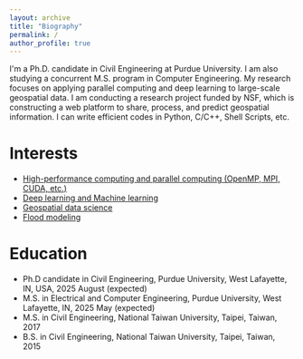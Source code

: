 ```yaml
---
layout: archive
title: "Biography"
permalink: /
author_profile: true
---
```


I'm a Ph.D. candidate in Civil Engineering at Purdue University. I am also studying a concurrent M.S. program in Computer Engineering. My research focuses on applying parallel computing and deep learning to large-scale geospatial data. I am conducting a research project funded by NSF, which is constructing a web platform to share, process, and predict geospatial information. I can write efficient codes in Python, C/C++, Shell Scripts, etc.

Interests
======
* [High-performance computing and parallel computing (OpenMP, MPI, CUDA, etc.)](/portfolio/portfolio-1-parallel/)
* [Deep learning and Machine learning](/portfolio/portfolio-2-dl/)
* [Geospatial data science](/portfolio/portfolio-3-packages/)
* [Flood modeling](/publications)

Education
======
* Ph.D candidate in Civil Engineering, Purdue University, West Lafayette, IN, USA, 2025 August (expected)
* M.S. in Electrical and Computer Engineering, Purdue University, West Lafayette, IN, 2025 May (expected)
* M.S. in Civil Engineering, National Taiwan University, Taipei, Taiwan, 2017
* B.S. in Civil Engineering, National Taiwan University, Taipei, Taiwan, 2015
